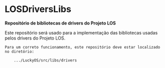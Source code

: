 # LOSDriversLibs #
**Repositório de bibliotecas de drivers do Projeto LOS**

Este repositório será usado para a implementação das bibliotecas usadas pelos drivers do Projeto LOS.

```
Para um correto funcionamento, este repositório deve estar localizado no diretório:

	.../LuckyOS/src/libs/drivers
```
